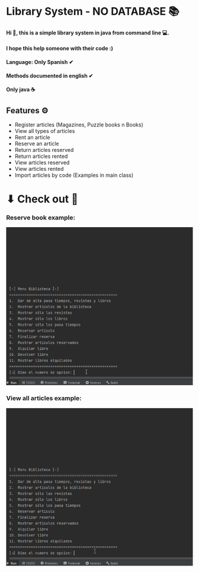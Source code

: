 # Library System - NO DATABASE 📚

#### Hi 👋, this is a simple library system in java from command line 💻.
#### I hope this help someone with their code :) 
#### Language: Only Spanish ✔
#### Methods documented in english ✔
#### Only java ☕

## Features ⚙
- Register articles (Magazines, Puzzle books n Books)
- View all types of articles
- Rent an article
- Reserve an article
- Return articles reserved
- Return articles rented
- View articles reserved
- View articles rented
- Import articles by code (Examples in main class)


# ⬇ Check out 👀
### Reserve book example:
![](https://github.com/ShxwZ/Biblioteca/blob/master/ResourcesREADME/ReserveArticles.gif)
### View all articles example:
![](https://github.com/ShxwZ/Biblioteca/blob/master/ResourcesREADME/ViewArticles.gif)

